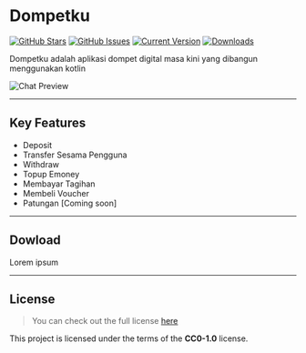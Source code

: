 Dompetku
============
[![GitHub Stars](https://img.shields.io/github/stars/zenthicmc/dompetku.svg?style=for-the-badge)](https://github.com/zenthicmc/dompetku/stargazers) [![GitHub Issues](https://img.shields.io/github/issues/zenthicmc/dompetku.svg?style=for-the-badge)](https://github.com/zenthicmc/dompetku/issues) [![Current Version](https://img.shields.io/github/v/release/zenthicmc/dompetku?include_prereleases&style=for-the-badge)](https://github.com/zenthicmc/dompetku) [![Downloads](https://img.shields.io/github/downloads/zenthicmc/dompetku/total?style=for-the-badge)](https://github.com/zenthicmc/dompetku) 

Dompetku adalah aplikasi dompet digital masa kini yang dibangun menggunakan kotlin   

![Chat Preview](https://i.ibb.co/MN8WKPL/dompetkubg-transformed.png)

---

## Key Features
- Deposit
- Transfer Sesama Pengguna
- Withdraw
- Topup Emoney
- Membayar Tagihan
- Membeli Voucher
- Patungan [Coming soon]

---
## Dowload
Lorem ipsum

---

## License
>You can check out the full license [here](https://github.com/zenthicmc/dompetku/blob/main/LICENSE.md)

This project is licensed under the terms of the **CC0-1.0** license.

